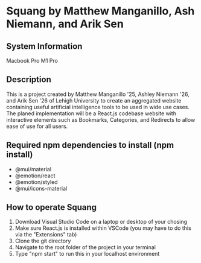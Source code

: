# Squang by Matthew Manganillo, Ash Niemann, and Arik Sen

## System Information

Macbook Pro M1 Pro

## Description

This is a project created by Matthew Manganillo '25, Ashley Niemann '26, and Arik Sen '26 of Lehigh University to create an aggregated website containing useful artificial intelligence tools to be used in wide use cases. The planed implementation will be a React.js codebase website with interactive elements such as Bookmarks, Categories, and Redirects to allow ease of use for all users. 

## Required npm dependencies to install (npm install)

- @mui/material
- @emotion/react
- @emotion/styled
- @mui/icons-material


## How to operate Squang

1. Download Visual Studio Code on a laptop or desktop of your chosing
2. Make sure React.js is installed within VSCode (you may have to do this via the "Extensions" tab)
3. Clone the git directory
4. Navigate to the root folder of the project in your terminal
5. Type "npm start" to run this in your localhost environment 
